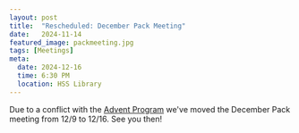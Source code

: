 ```yaml
---
layout: post
title:  "Rescheduled: December Pack Meeting"
date:   2024-11-14
featured_image: packmeeting.jpg
tags: [Meetings]
meta:
  date: 2024-12-16
  time: 6:30 PM
  location: HSS Library
---
```


Due to a conflict with the [Advent Program](https://www.holyspirit-school.org/apps/events/2024/12/9/17311520/) we've moved the December Pack meeting from 12/9 to 12/16. See you then!

